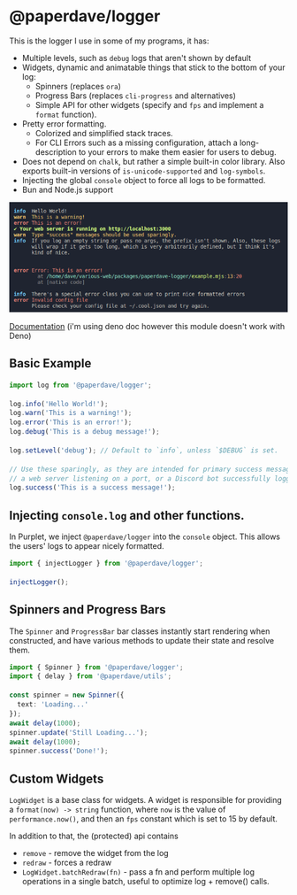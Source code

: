 # @paperdave/logger

This is the logger I use in some of my programs, it has:

- Multiple levels, such as `debug` logs that aren't shown by default
- Widgets, dynamic and animatable things that stick to the bottom of your log:
  - Spinners (replaces `ora`)
  - Progress Bars (replaces `cli-progress` and alternatives)
  - Simple API for other widgets (specify and `fps` and implement a `format` function).
- Pretty error formatting.
  - Colorized and simplified stack traces.
  - For CLI Errors such as a missing configuration, attach a long-description to your errors to make them easier for users to debug.
- Does not depend on `chalk`, but rather a simple built-in color library. Also exports built-in versions of `is-unicode-supported` and `log-symbols`.
- Injecting the global `console` object to force all logs to be formatted.
- Bun and Node.js support

![](screenshot.png)

[Documentation](https://doc.deno.land/https://raw.githubusercontent.com/paperdave/various-web/main/packages/paperdave-logger/dist/index.d.ts) (i'm using deno doc however this module doesn't work with Deno)

## Basic Example

```ts
import log from '@paperdave/logger';

log.info('Hello World!');
log.warn('This is a warning!');
log.error('This is an error!');
log.debug('This is a debug message!');

log.setLevel('debug'); // Default to `info`, unless `$DEBUG` is set.

// Use these sparingly, as they are intended for primary success messages, such as
// a web server listening on a port, or a Discord bot successfully logging in.
log.success('This is a success message!');
```

## Injecting `console.log` and other functions.

In Purplet, we inject `@paperdave/logger` into the `console` object. This allows the users' logs to appear nicely formatted.

```ts
import { injectLogger } from '@paperdave/logger';

injectLogger();
```

## Spinners and Progress Bars

The `Spinner` and `ProgressBar` bar classes instantly start rendering when constructed, and have various methods to update their state and resolve them.

```ts
import { Spinner } from '@paperdave/logger';
import { delay } from '@paperdave/utils';

const spinner = new Spinner({
  text: 'Loading...'
});
await delay(1000);
spinner.update('Still Loading...');
await delay(1000);
spinner.success('Done!');
```

## Custom Widgets

`LogWidget` is a base class for widgets. A widget is responsible for providing a `format(now) -> string` function, where `now` is the value of `performance.now()`, and then an `fps` constant which is set to 15 by default.

In addition to that, the (protected) api contains

- `remove` - remove the widget from the log
- `redraw` - forces a redraw
- `LogWidget.batchRedraw(fn)` - pass a fn and perform multiple log operations in a single batch, useful to optimize log + remove() calls.
